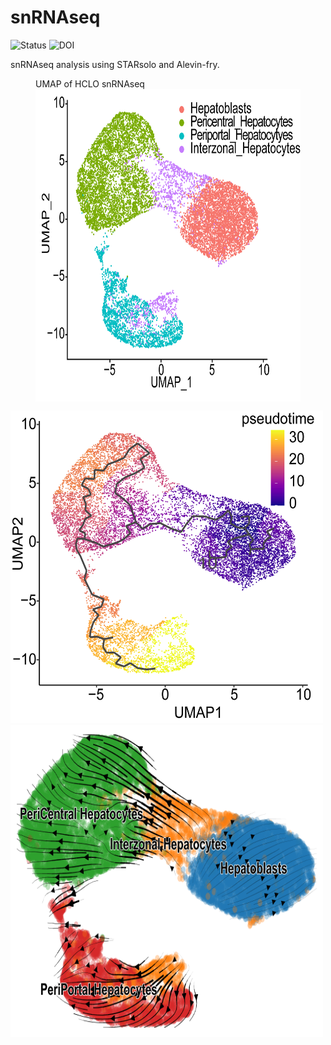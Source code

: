 # snRNAseq

![Status](https://img.shields.io/badge/status-alpha-red)
![DOI](https://img.shields.io/badge/DOI-in__progress-blue)

snRNAseq analysis using STARsolo and Alevin-fry.

<figure>
    <div class="caption">UMAP of HCLO snRNAseq</div>
    <img src="https://github.com/hasanwraeth/snRNAseq/blob/main/UMAP.png" width="500" height="500" align='center'>
</figure>

<img src="https://github.com/hasanwraeth/snRNAseq/blob/main/Pseudotime_m3.png" width="500" height="500">
<img src="https://github.com/hasanwraeth/snRNAseq/blob/main/scvelo_embedding_stream.png" width="500" height="500">
